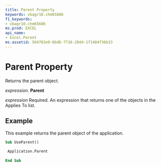 ```yaml
---
title: Parent Property
keywords: vbagr10.chm65686
f1_keywords:
- vbagr10.chm65686
ms.prod: EXCEL
api_name:
- Excel.Parent
ms.assetid: 504783e9-8bd6-7716-20d4-1f1484f36b33
---
```



# Parent Property

Returns the parent object.

 _expression_. **Parent**

 _expression_ Required. An expression that returns one of the objects in the Applies To list.


## Example

This example returns the parent object of the application.


```vb
Sub UseParent() 
 
 Application.Parent 
 
End Sub
```


